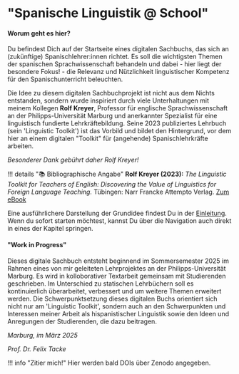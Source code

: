 # "Spanische Linguistik @ School"

#### Worum geht es hier?

Du befindest Dich auf der Startseite eines digitalen Sachbuchs, das sich an (zukünftige) Spanischlehrer:innen richtet. Es soll die wichtigsten Themen der spanischen Sprachwissenschaft behandeln und dabei - hier liegt der besondere Fokus! - die Relevanz und Nützlichkeit linguistischer Kompetenz für den Spanischunterricht beleuchten.

Die Idee zu diesem digitalen Sachbuchprojekt ist nicht aus dem Nichts entstanden, sondern wurde inspiriert durch viele Unterhaltungen mit meinem Kollegen **Rolf Kreyer**, Professor für englische Sprachwissenschaft an der Philipps-Universität Marburg und anerkannter Spezialist für eine linguistisch fundierte Lehrkräftebildung. Seine 2023 publiziertes Lehrbuch (sein 'Linguistic Toolkit') ist das Vorbild und bildet den Hintergrund, vor dem hier an einem digitalen "Toolkit" für (angehende) Spanischlehrkräfte arbeiten.

*Besonderer Dank gebührt daher Rolf Kreyer!*

!!! details "📚 Bibliographische Angabe"
    **Rolf Kreyer (2023):** *The Linguistic Toolkit for Teachers of English: Discovering the Value of Linguistics for Foreign Language Teaching.*  Tübingen: Narr Francke Attempto Verlag. [Zum eBook](https://www.narr.de/the-linguistic-toolkit-for-teachers-of-english-18611/)

Eine ausführlichere Darstellung der Grundidee findest Du in der [Einleitung](einleitung.md). Wenn du sofort starten möchtest, kannst Du über die Navigation auch direkt in eines der Kapitel springen.

#### "Work in Progress"
Dieses digitale Sachbuch entsteht beginnend im Sommersemester 2025 im Rahmen eines von mir geleiteten Lehrprojektes an der Philipps-Universität Marburg. Es wird in kolloborativer Textarbeit gemeinsam mit Studierenden geschrieben. Im Unterschied zu statischen Lehrbüchern soll es kontinuierlich überarbeitet, verbessert und um weitere Themen erweitert werden. Die Schwerpunktsetzung dieses digitalen Buchs orientiert sich nicht nur am 'Linguistic Toolkit', sondern auch an den Schwerpunkten und Interessen meiner Arbeit als hispanistischer Linguistik sowie den Ideen und Anregungen der Studierenden, die dazu beitragen.

*Marburg, im März 2025*

*Prof. Dr. Felix Tacke*

!!! info "Zitier mich!"
    Hier werden bald DOIs über Zenodo angegeben.

